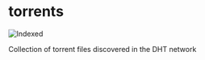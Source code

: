 torrents 
========
![Indexed](https://img.shields.io/badge/indexed-110845-blue)

Collection of torrent files discovered in the DHT network

